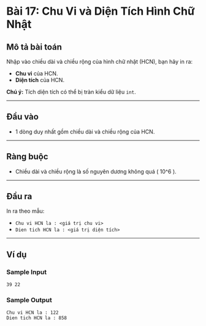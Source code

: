 # Bài 17: Chu Vi và Diện Tích Hình Chữ Nhật  

## Mô tả bài toán  
Nhập vào chiều dài và chiều rộng của hình chữ nhật (HCN), bạn hãy in ra:  
- **Chu vi** của HCN.  
- **Diện tích** của HCN.  

**Chú ý:** Tích diện tích có thể bị tràn kiểu dữ liệu `int`.  

---

## Đầu vào  
- 1 dòng duy nhất gồm chiều dài và chiều rộng của HCN.  

---

## Ràng buộc  
- Chiều dài và chiều rộng là số nguyên dương không quá \( 10^6 \).  

---

## Đầu ra  
In ra theo mẫu:  
- `Chu vi HCN la : <giá trị chu vi>`  
- `Dien tich HCN la : <giá trị diện tích>`  

---

## Ví dụ  

### Sample Input  
    39 22

### Sample Output  
    Chu vi HCN la : 122
    Dien tich HCN la : 858
